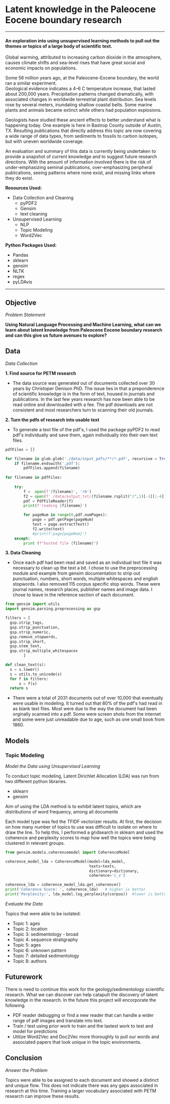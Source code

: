 # Latent knowledge in the Paleocene Eocene boundary research

---

#### An exploration into using unsupervised learning methods to pull out the themes or topics of a large body of scientific text.  


Global warming, attributed to increasing carbon dioxide in the atmosphere, causes climate shifts and sea-level rises that have great social and economic impacts on populations.  

Some 56 million years ago, at the Paleocene-Eocene boundary, the world ran a similar experiment.  
Geological evidence indicates a 4–6 C temperature increase, that lasted about 200,000 years. Precipitation patterns changed dramatically, with associated changes in worldwide terrestrial plant distribution. Sea levels rose by several meters, inundating shallow coastal belts. Some marine plants and animals became extinct while others had population explosions. 

Geologists have studied these ancient effects to better understand what is happening today. 
One example is here in Bastrop County outside of Austin, TX.  Resulting publications that directly address this topic are now covering a wide range of data types, from sediments to fossils to carbon isotopes, but with uneven worldwide coverage. 
 
An evaluation and summary of this data is currently being undertaken to provide a snapshot of current knowledge and to suggest future research directions.   With the amount of information involved there is the risk of under-emphasizing seminal publications, over-emphasizing peripheral publications, seeing patterns where none exist, and missing links where they do exist. 



__Resources Used:__
- Data Collection and Cleaning
  - pyPDF2
  - Gensim
  - text cleaning
- Unsupervised Learning
  - NLP
  - Topic Modeling
  - Word2Vec

__Python Packages Used:__
- Pandas
- sklearn
- gensim
- NLTK
- regex
- pyLDAvis

---

## Objective

_Problem Statement_

__Using Natural Language Processing and Machine Learning, what can we learn about latent knowledge from Paleocene Eocene boundary research and can this give us future avenues to explore?__


## Data


_Data Collection_

__1. Find source for PETM research__
  - The data source was generated out of documents collected over 30 years by Christoper Denison PhD. The issue lies in that a preponderence of scientific knowledge is in the form of text, housed in journals and publications.  In the last few years research has now been able to be read online and downloaded with a fee.  The pdf downloads are not consistent and most researchers turn to scanning their old journals. 

__2. Turn the pdfs of research into usable text__
  - To generate a text file of the pdf's, I used the package pyPDF2 to read pdf's individually and save them, again individually into their own text files. 

```python
pdfFiles = []

for filename in glob.glob('./data/input_pdfs/**/*.pdf', recursive = True):  
    if filename.endswith('.pdf'):   
        pdfFiles.append(filename) 
        
for filename in pdfFiles:
   
    try:
        f =  open(f'{filename}', 'rb') 
        f2 = open(f'./data/output_txt/{filename.rsplit("/",1)[-1][:-4]}.txt', 'w') 
        pdf = PdfFileReader(f)
        print(f'reading {filename}')

        for pageNum in range(0,pdf.numPages):
            page = pdf.getPage(pageNum)
            text = page.extractText()
            f2.write(text)
            #print(f'page{pageNum}')
    except:
        print (f"busted file {filename}")
```

__3. Data Cleaning__
  - Once each pdf had been read and saved as an individual text file it was necessary to clean up the text a bit. I chose to use the preprocessing module and example from gensim documentation to strip out punctuation, numbers, short words, multiple whitespaces and english stopwords.   I also removed 115 corpus specific stop words.   These were journal names, research places, publisher names and image data.  I chose to leave in the reference section of each document.  
  
  ```python
from gensim import utils
import gensim.parsing.preprocessing as gsp

filters = [
    gsp.strip_tags,     
    gsp.strip_punctuation,
    gsp.strip_numeric,
    gsp.remove_stopwords, 
    gsp.strip_short, 
    gsp.stem_text,
    gsp.strip_multiple_whitespaces 
          ]

def clean_text(s):
    s = s.lower()
    s = utils.to_unicode(s)
    for f in filters:
        s = f(s)
    return s
```

  -  There were a total of 2031 documents out of over 10,000 that eventually were usable in modeling. It turned out that 80% of the pdf's had read in as blank text files.   Most were due to the way the document had been orginally scanned into a pdf.   Some were screen shots from the internet and some were just unreadable due to age, such as one small book from 1860.    



## Models

### Topic Modeling

_Model the Data using Unsupervised Learning_

To conduct topic modeling, Latent Dirichlet Allocation (LDA) was run from two different python libraries.  
  - sklearn
  - gensim
  
Aim of using the LDA method is to exhibit latent topics, which are distributions of word frequency, among all documents

Each model type was fed the TFIDF vectorizer results. At first, the  decision on how many number of topics to use was difficult to isolate on where to draw the line. To help this, I performed a gridsearch in sklearn and used the coherence and perplexity scores to map how well the topics were being clustered in relevant groups.


```python
from gensim.models.coherencemodel import CoherenceModel

coherence_model_lda = CoherenceModel(model=lda_model,
                                     texts=texts,
                                     dictionary=dictionary,
                                     coherence='c_v')

coherence_lda = coherence_model_lda.get_coherence()
print('Coherence Score: ', coherence_lda)   # higher is better
print('Perplexity:', lda_model.log_perplexity(corpus))  #lower is better
```


_Evaluate the Data_

Topics that were able to be isolated:
- Topic 1: ages 
- Topic 2: location
- Topic 3: sedimentology - broad
- Topic 4: sequence stratigraphy
- Topic 5: ages
- Topic 6: unknown pattern
- Topic 7: detailed sedimentology
- Topic 8: authors



## Futurework

There is need to continue this work for the geology/sedimentology scientific research.  What we can discover can help catapult the discovery of latent knowledge in the research.  In the future this project will encorporate the following. 

- PDF reader debugging or find a new reader that can handle a wider range of pdf images and translate into text.  
- Train / test using prior work to train and the lastest work to test and model for predictions
- Utilize Word2Vec and Doc2Vec more thoroughly to pull our words and associated papers that look unique in the topic environments. 


## Conclusion

_Answer the Problem_

Topics were able to be assigned to each document and showed a distinct and unique flow.  This does not indicate there was any gaps associated in research at this time.  Training a larger vocabulary associated with PETM research can improve these results.   


